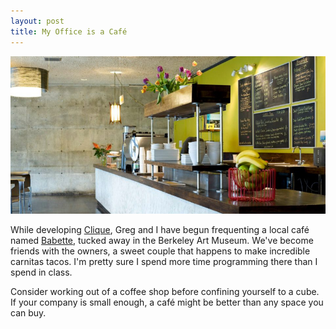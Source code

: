 ```yaml
---
layout: post
title: My Office is a Café
---
```

![Babette interior](/images/posts/babette.jpg)

While developing [Clique](http://cliqueapp.com), Greg and I have begun frequenting a local café named [Babette](http://babettecafe.com/), tucked away in the Berkeley Art Museum. We've become friends with the owners, a sweet couple that happens to make incredible carnitas tacos. I'm pretty sure I spend more time programming there than I spend in class.

Consider working out of a coffee shop before confining yourself to a cube. If your company is small enough, a café might be better than any space you can buy.
